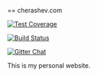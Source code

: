 == cherashev.com

[![Test Coverage](https://codeclimate.com/github/MrCherry/cherashev/badges/coverage.svg)](https://codeclimate.com/github/MrCherry/cherashev/coverage)

[![Build Status](https://travis-ci.org/MrCherry/cherashev.svg?branch=master)](https://travis-ci.org/MrCherry/cherashev)

[![Gitter Chat](https://badges.gitter.im/MrCherry/cherashev.svg)](https://gitter.im/MrCherry/cherashev?utm_source=badge&utm_medium=badge&utm_campaign=pr-badge&utm_content=badge)

This is my personal website.


